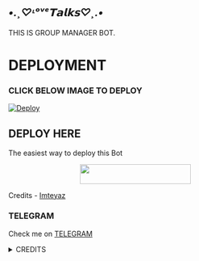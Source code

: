 ## *•.¸♡ᶫᵒᵛᵉ𝗧𝗮𝗹𝗸𝘀♡¸.•*
THIS IS GROUP MANAGER BOT.
# DEPLOYMENT
### CLICK BELOW IMAGE TO DEPLOY
[![Deploy](https://telegra.ph/file/cbcc8a9672485aa36ddf3.jpg)](https://heroku.com/deploy?template=https://github.com/prince301102/tiana-2.0.git)

## DEPLOY HERE 

The easiest way to deploy this Bot

<p align="center"><a href="https://heroku.com/deploy?template=https://github.com/prince301102/Tiana-2.0"> <img src="https://img.shields.io/badge/Deploy%20To%20Heroku-black?style=for-the-badge&logo=heroku" width="220" height="38.45"/></a></p>

Credits - [Imteyaz](https://t.me/Imteyaz_king)

### TELEGRAM
Check me on [TELEGRAM](https://t.me/Tannu_Imteyaz_Bot)

<details>
<summary> CREDITS </summary>
@Imteyaz_king
</details>

